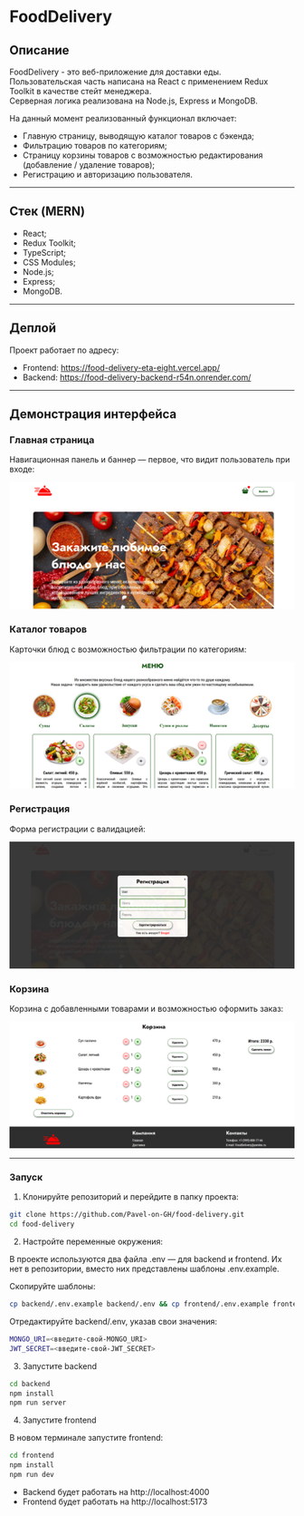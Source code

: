 # FoodDelivery

## Описание

FoodDelivery - это веб-приложение для доставки еды.  
Пользовательская часть написана на React с применением Redux Toolkit в качестве стейт менеджера.  
Серверная логика реализована на Node.js, Express и MongoDB.

На данный момент реализованный функционал включает:

- Главную страницу, выводящую каталог товаров с бэкенда;
- Фильтрацию товаров по категориям;
- Страницу корзины товаров с возможностью редактирования (добавление / удаление товаров);
- Регистрацию и авторизацию пользователя.


---
## Стек (MERN)

- React;
- Redux Toolkit;
- TypeScript;
- CSS Modules;
- Node.js;
- Express;
- MongoDB.


---
## Деплой

Проект работает по адресу:

- Frontend: https://food-delivery-eta-eight.vercel.app/
- Backend: https://food-delivery-backend-r54n.onrender.com/


---
## Демонстрация интерфейса

### Главная страница

Навигационная панель и баннер — первое, что видит пользователь при входе:

![Главная страница](./frontend/src/assets/images/screenshots/screen_1.png)

### Каталог товаров

Карточки блюд с возможностью фильтрации по категориям:

![Каталог товаров](./frontend/src/assets/images/screenshots/screen_2.png)

### Регистрация

Форма регистрации с валидацией:

![Регистрация](./frontend/src/assets/images/screenshots/screen_3.png)

### Корзина

Корзина с добавленными товарами и возможностью оформить заказ:  

![Корзина](./frontend/src/assets/images/screenshots/screen_4.png)

---
### Запуск

1. Клонируйте репозиторий и перейдите в папку проекта:

```bash
git clone https://github.com/Pavel-on-GH/food-delivery.git
cd food-delivery
```

2. Настройте переменные окружения:

В проекте используются два файла .env — для backend и frontend. Их нет в репозитории, вместо них представлены шаблоны .env.example.

Скопируйте шаблоны:

```bash
cp backend/.env.example backend/.env && cp frontend/.env.example frontend/.env
```

Отредактируйте backend/.env, указав свои значения:

```bash
MONGO_URI=<введите-свой-MONGO_URI>
JWT_SECRET=<введите-свой-JWT_SECRET>
```

3. Запустите backend

```bash
cd backend
npm install
npm run server
```

4. Запустите frontend

В новом терминале запустите frontend:

```bash
cd frontend
npm install
npm run dev
```

- Backend будет работать на http://localhost:4000
- Frontend будет работать на http://localhost:5173
